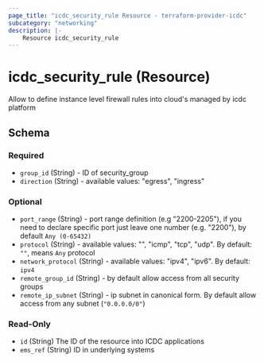 ```yaml
---
page_title: "icdc_security_rule Resource - terraform-provider-icdc"
subcategory: "networking"
description: |-
    Resource icdc_security_rule
---
```


# icdc_security_rule (Resource)
Allow to define instance level firewall rules into cloud's managed by icdc platform

## Schema
### Required
- `group_id` (String) - ID of security_group
- `direction` (String) - available values: "egress", "ingress"

### Optional
- `port_range` (String) - port range definition (e.g "2200-2205"), if you need to declare specific port just leave one number (e.g. "2200"), by default `Any (0-65432)`
- `protocol` (String) - available values: "", "icmp", "tcp", "udp". By default: `""`, means `Any` protocol
- `network_protocol` (String) - available values: "ipv4", "ipv6". By default: `ipv4`
- `remote_group_id` (String) - by default allow access from all security groups
- `remote_ip_subnet` (String) - ip subnet in canonical form. By default allow access from any subnet (`"0.0.0.0/0"`)

### Read-Only
- `id` (String) The ID of the resource into ICDC applications
- `ems_ref` (String) ID in underlying systems
